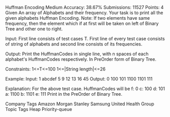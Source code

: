 Huffman Encoding
Medium Accuracy: 38.67% Submissions: 11527 Points: 4
Given An array of Alphabets and their frequency. Your task is to print all the given alphabets Huffman Encoding.
Note: If two elements have same frequency, then the element which if at first will be taken on left of Binary Tree and other one to right.

Input:
First line consists of test cases T. First line of every test case consists of string of alphabets and second line consists of its frequencies.

Output:
Print the HuffmanCodes in single line, with n spaces of each alphabet's HuffmanCodes respectively. In PreOrder form of Binary Tree.

Constraints:
1<=T<=100
1<=|String length|<=26

Example:
Input:
1
abcdef
5 9 12 13 16 45
Output:
0 100 101 1100 1101 111

Explanation:
For the above test case.
HuffmanCodes will be
f: 0
c: 100
d: 101
a: 1100
b: 1101
e: 111
Print in the PreOrder of Binary Tree.

Company Tags
Amazon Morgan Stanley Samsung United Health Group
Topic Tags
Heap Priority-queue
